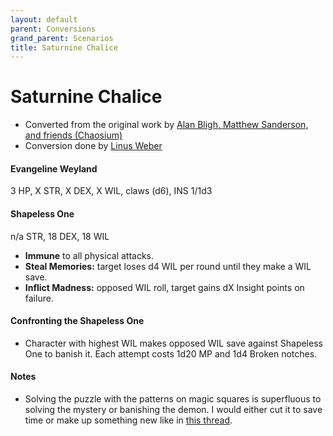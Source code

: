 ```yaml
---
layout: default
parent: Conversions
grand_parent: Scenarios
title: Saturnine Chalice
---
```


# Saturnine Chalice
- Converted from the original work by [Alan Bligh, Matthew Sanderson, and friends (Chaosium)](https://www.chaosium.com/dead-light-and-other-dark-turns/)
- Conversion done by [Linus Weber](https://linuz.itch.io)

#### Evangeline Weyland
3 HP, X STR, X DEX, X WIL, claws (d6), INS 1/1d3

#### Shapeless One
n/a STR, 18 DEX, 18 WIL
- **Immune** to all physical attacks.
- **Steal Memories:** target loses d4 WIL per round until they make a WIL save.
- **Inflict Madness:** opposed WIL roll, target gains dX Insight points on failure.

#### Confronting the Shapeless One

- Character with highest WIL makes opposed WIL save against Shapeless One to banish it. Each attempt costs 1d20 MP and 1d4 Broken notches.

#### Notes

- Solving the puzzle with the patterns on magic squares is superfluous to solving the mystery or banishing the demon. I would either cut it to save time or make up something new like in [this thread](https://www.reddit.com/r/callofcthulhu/comments/1g9w22y/saturnine_chalice_puzzle_rework/). 